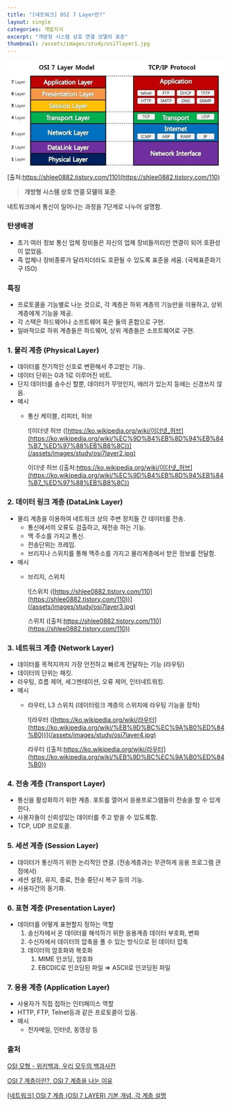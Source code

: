 ```yaml
---
title: "[네트워크] OSI 7 Layer란?"
layout: single
categories: 개발지식
excerpt: "개방형 시스템 상호 연결 모델의 표준"
thumbnail: /assets/images/study/osi7layer1.jpg
---
```

![1](/assets/images/study/osi7layer1.jpg)
[출처:https://shlee0882.tistory.com/110](https://shlee0882.tistory.com/110)

> **개방형 시스템 상호 연결 모델의 표준**.

네트워크에서 통신이 일어나는 과정을 7단계로 나누어 설명함.

### 탄생배경

- 초기 여러 정보 통신 업체 장비들은 자신의 업체 장비들끼리만 연결이 되어 호환성이 없었음.
- 즉 업체나 장비종류가 달라지더라도 호환될 수 있도록 표준을 세움. (국제표준화기구 ISO)

### 특징

- 프로토콜을 기능별로 나눈 것으로, 각 계층은 하위 계층의 기능만을 이용하고, 상위 계층에게 기능을 제공.
- 각 스택은 하드웨어나 소프트웨어 혹은 둘의 혼합으로 구현.
- 일바적으로 하위 계층들은 하드웨어, 상위 계층들은 소프트웨어로 구현.

### 1. 물리 계층 (Physical Layer)
- 데이터를 전기적인 신호로 변환해서 주고받는 기능.
- 데이터 단위는 0과 1로 이루어진 비트.
- 단지 데이터를 송수신 할뿐, 데이터가 무엇인지, 에러가 있는지 등에는 신경쓰지 않음.
- 예시
    - 통신 케이블, 리피터, 허브
        
        ![이더넷 허브 ([https://ko.wikipedia.org/wiki/이더넷_허브](https://ko.wikipedia.org/wiki/%EC%9D%B4%EB%8D%94%EB%84%B7_%ED%97%88%EB%B8%8C))](/assets/images/study/osi7layer2.jpg)
        
        이더넷 허브 ([출처:https://ko.wikipedia.org/wiki/이더넷_허브](https://ko.wikipedia.org/wiki/%EC%9D%B4%EB%8D%94%EB%84%B7_%ED%97%88%EB%B8%8C))
            
### 2. 데이터 링크 계층 (DataLink Layer)
- 물리 계층을 이용하여 네트워크 상의 주변 장치들 간 데이터를 전송.
    - 통신에서의 오류도 검출하고, 재전송 하는 기능.
    - 맥 주소를 가지고 통신.
    - 전송단위는 프레임.
    - 브리지나 스위치를 통해 맥주소를 가지고 물리계층에서 받은 정보를 전달함.
- 예시
    - 브리지, 스위치
        
        ![스위치 ([https://shlee0882.tistory.com/110](https://shlee0882.tistory.com/110))](/assets/images/study/osi7layer3.jpg)
        
        스위치 ([출처:https://shlee0882.tistory.com/110](https://shlee0882.tistory.com/110))
            
### 3. 네트워크 계층 (Network Layer)
- 데이터를 목적지까지 가장 안전하고 빠르게 전달하는 기능 (라우팅)
- 데이터의 단위는 패킷.
- 라우팅, 흐름 제어, 세그멘테이션, 오류 제어, 인터네트워킹.
- 예시
    - 라우터, L3 스위치 (데이터링크 계층의 스위치에 라우팅 기능을 장착)
        
        ![라우터 ([https://ko.wikipedia.org/wiki/라우터](https://ko.wikipedia.org/wiki/%EB%9D%BC%EC%9A%B0%ED%84%B0))](/assets/images/study/osi7layer4.jpg)
        
        라우터 ([출처:https://ko.wikipedia.org/wiki/라우터](https://ko.wikipedia.org/wiki/%EB%9D%BC%EC%9A%B0%ED%84%B0))
            
### 4. 전송 계층 (Transport Layer)
- 통신을 활성화하기 위한 계층. 포트를 열어서 응용프로그램들이 전송을 할 수 있게 한다.
- 사용자들이 신뢰성있는 데이터를 주고 받을 수 있도록함.
- TCP, UDP 프로토콜.

### 5. 세션 계층 (Session Layer)
- 데이터가 통신하기 위한 논리적인 연결. (전송계층과는 무관하게 응용 프로그램 관점에서)
- 세션 설정, 유지, 종료, 전송 중단시 복구 등의 기능.
- 사용자간의 동기화.

### 6. 표현 계층 (Presentation Layer)
- 데이터를 어떻게 표현할지 정하는 역할
    1. 송신자에서 온 데이터를 해석하기 위한 응용계층 데이터 부호화, 변화
    2. 수신자에서 데이터의 압축을 풀 수 있는 방식으로 된 데이터 압축
    3. 데이터의 암호화와 복호화 
        1. MIME 인코딩, 암호화
        2. EBCDIC로 인코딩된 파일 ⇒ ASCII로 인코딩된 파일

### 7. 응용 계층 (Application Layer)
- 사용자가 직접 접하는 인터페이스 역할
- HTTP, FTP, Telnet등과 같은 프로토콜이 있음.
- 예시
    - 전자메일, 인터넷, 동영상 등

### 출처
[OSI 모형 - 위키백과, 우리 모두의 백과사전](https://ko.wikipedia.org/wiki/OSI_%EB%AA%A8%ED%98%95#%EB%AA%A9%EC%A0%81)

[OSI 7 계층이란?, OSI 7 계층을 나눈 이유](https://shlee0882.tistory.com/110)

[[네트워크] OSI 7 계층 (OSI 7 LAYER) 기본 개념, 각 계층 설명](https://velog.io/@cgotjh/%EB%84%A4%ED%8A%B8%EC%9B%8C%ED%81%AC-OSI-7-%EA%B3%84%EC%B8%B5-OSI-7-LAYER-%EA%B8%B0%EB%B3%B8-%EA%B0%9C%EB%85%90-%EA%B0%81-%EA%B3%84%EC%B8%B5-%EC%84%A4%EB%AA%85)